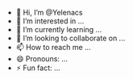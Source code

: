 - 👋 Hi, I’m @Yelenacs
- 👀 I’m interested in ...
- 🌱 I’m currently learning ...
- 💞️ I’m looking to collaborate on ...
- 📫 How to reach me ...
- 😄 Pronouns: ...
- ⚡ Fun fact: ...

<!---
Yelenacs/Yelenacs is a ✨ special ✨ repository because its `README.md` (this file) appears on your GitHub profile.
You can click the Preview link to take a look at your changes.
--->
